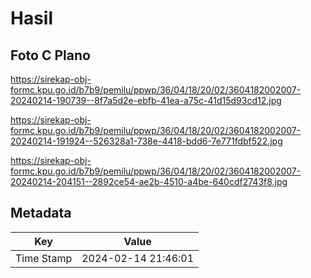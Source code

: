 # Hasil

## Foto C Plano

https://sirekap-obj-formc.kpu.go.id/b7b9/pemilu/ppwp/36/04/18/20/02/3604182002007-20240214-190739--8f7a5d2e-ebfb-41ea-a75c-41d15d93cd12.jpg

https://sirekap-obj-formc.kpu.go.id/b7b9/pemilu/ppwp/36/04/18/20/02/3604182002007-20240214-191924--526328a1-738e-4418-bdd6-7e771fdbf522.jpg

https://sirekap-obj-formc.kpu.go.id/b7b9/pemilu/ppwp/36/04/18/20/02/3604182002007-20240214-204151--2892ce54-ae2b-4510-a4be-640cdf2743f8.jpg


## Metadata

| Key        | Value               |
| ---------- | ------------------- |
| Time Stamp | 2024-02-14 21:46:01 |



